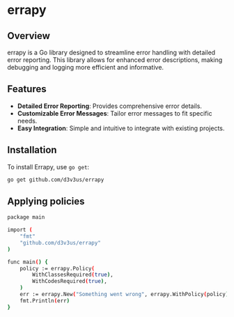 # errapy

## Overview
errapy is a Go library designed to streamline error handling with detailed error reporting. This library allows for enhanced error descriptions, making debugging and logging more efficient and informative.

## Features
- **Detailed Error Reporting**: Provides comprehensive error details.
- **Customizable Error Messages**: Tailor error messages to fit specific needs.
- **Easy Integration**: Simple and intuitive to integrate with existing projects.

## Installation
To install Errapy, use `go get`:
```bash
go get github.com/d3v3us/errapy
```

## Applying policies
```bash
package main

import (
    "fmt"
    "github.com/d3v3us/errapy"
)

func main() {
    policy := errapy.Policy(
        WithClassesRequired(true),
        WithCodesRequired(true),
    )
    err := errapy.New("Something went wrong", errapy.WithPolicy(policy))
    fmt.Println(err)
}
```